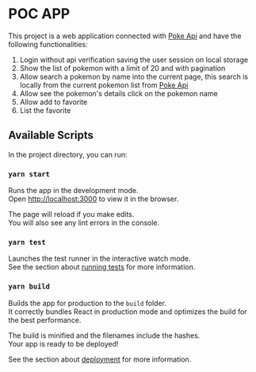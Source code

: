 # POC APP

This project is a web application connected with [Poke Api](https://pokeapi.co/) and have the following functionalities:

1. Login without api verification saving the user session on local storage
2. Show the list of pokemon with a limit of 20 and with pagination
3. Allow search a pokemon by name into the current page, this search is locally from the current pokemon list from [Poke Api](https://pokeapi.co/)
4. Allow see the pokemon's details click on the pokemon name
5. Allow add to favorite
6. List the favorite

## Available Scripts

In the project directory, you can run:

### `yarn start`

Runs the app in the development mode.\
Open [http://localhost:3000](http://localhost:3000) to view it in the browser.

The page will reload if you make edits.\
You will also see any lint errors in the console.

### `yarn test`

Launches the test runner in the interactive watch mode.\
See the section about [running tests](https://facebook.github.io/create-react-app/docs/running-tests) for more information.

### `yarn build`

Builds the app for production to the `build` folder.\
It correctly bundles React in production mode and optimizes the build for the best performance.

The build is minified and the filenames include the hashes.\
Your app is ready to be deployed!

See the section about [deployment](https://facebook.github.io/create-react-app/docs/deployment) for more information.
